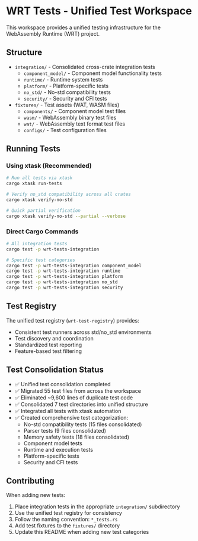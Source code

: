 # WRT Tests - Unified Test Workspace

This workspace provides a unified testing infrastructure for the WebAssembly Runtime (WRT) project.

## Structure

- `integration/` - Consolidated cross-crate integration tests
  - `component_model/` - Component model functionality tests
  - `runtime/` - Runtime system tests  
  - `platform/` - Platform-specific tests
  - `no_std/` - No-std compatibility tests
  - `security/` - Security and CFI tests
- `fixtures/` - Test assets (WAT, WASM files)
  - `components/` - Component model test files
  - `wasm/` - WebAssembly binary test files
  - `wat/` - WebAssembly text format test files
  - `configs/` - Test configuration files

## Running Tests

### Using xtask (Recommended)
```bash
# Run all tests via xtask
cargo xtask run-tests

# Verify no_std compatibility across all crates
cargo xtask verify-no-std

# Quick partial verification
cargo xtask verify-no-std --partial --verbose
```

### Direct Cargo Commands
```bash
# All integration tests
cargo test -p wrt-tests-integration

# Specific test categories
cargo test -p wrt-tests-integration component_model
cargo test -p wrt-tests-integration runtime
cargo test -p wrt-tests-integration platform
cargo test -p wrt-tests-integration no_std
cargo test -p wrt-tests-integration security
```

## Test Registry

The unified test registry (`wrt-test-registry`) provides:
- Consistent test runners across std/no_std environments
- Test discovery and coordination
- Standardized test reporting
- Feature-based test filtering

## Test Consolidation Status

- ✅ Unified test consolidation completed
- ✅ Migrated 55 test files from across the workspace
- ✅ Eliminated ~9,600 lines of duplicate test code
- ✅ Consolidated 7 test directories into unified structure
- ✅ Integrated all tests with xtask automation
- ✅ Created comprehensive test categorization:
  - No-std compatibility tests (15 files consolidated)
  - Parser tests (9 files consolidated)
  - Memory safety tests (18 files consolidated)
  - Component model tests
  - Runtime and execution tests
  - Platform-specific tests
  - Security and CFI tests

## Contributing

When adding new tests:
1. Place integration tests in the appropriate `integration/` subdirectory
2. Use the unified test registry for consistency
3. Follow the naming convention: `*_tests.rs`
4. Add test fixtures to the `fixtures/` directory
5. Update this README when adding new test categories